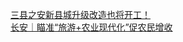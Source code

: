   
[三县之安新县城升级改造也将开工！](http://www.dianyue.me/archives/897/bf60udycm8dn99a3/)  
[长安｜瞄准“旅游+农业现代化”促农民增收](http://www.dianyue.me/archives/641/ob9nt1dlrhk44egq/)